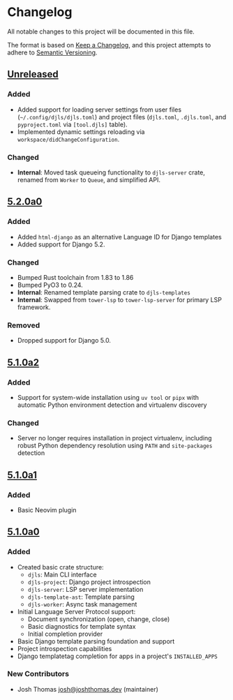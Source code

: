 # Changelog

All notable changes to this project will be documented in this file.

The format is based on [Keep a Changelog](https://keepachangelog.com/en/1.0.0/),
and this project attempts to adhere to [Semantic Versioning](https://semver.org/spec/v2.0.0.html).

<!--
## [${version}]
### Added - for new features
### Changed - for changes in existing functionality
### Deprecated - for soon-to-be removed features
### Removed - for now removed features
### Fixed - for any bug fixes
### Security - in case of vulnerabilities
[${version}]: https://github.com/joshuadavidthomas/django-bird/releases/tag/v${version}
-->

## [Unreleased]

### Added

- Added support for loading server settings from user files (`~/.config/djls/djls.toml`) and project files (`djls.toml`, `.djls.toml`, and `pyproject.toml` via `[tool.djls]` table).
- Implemented dynamic settings reloading via `workspace/didChangeConfiguration`.

### Changed

- **Internal**: Moved task queueing functionality to `djls-server` crate, renamed from `Worker` to `Queue`, and simplified API.

## [5.2.0a0]

### Added

- Added `html-django` as an alternative Language ID for Django templates
- Added support for Django 5.2.

### Changed

- Bumped Rust toolchain from 1.83 to 1.86
- Bumped PyO3 to 0.24.
- **Internal**: Renamed template parsing crate to `djls-templates`
- **Internal**: Swapped from `tower-lsp` to `tower-lsp-server` for primary LSP framework.

### Removed

- Dropped support for Django 5.0.

## [5.1.0a2]

### Added

- Support for system-wide installation using `uv tool` or `pipx` with automatic Python environment detection and virtualenv discovery

### Changed

- Server no longer requires installation in project virtualenv, including robust Python dependency resolution using `PATH` and `site-packages` detection

## [5.1.0a1]

### Added

- Basic Neovim plugin

## [5.1.0a0]

### Added

- Created basic crate structure:
    - `djls`: Main CLI interface
    - `djls-project`: Django project introspection
    - `djls-server`: LSP server implementation
    - `djls-template-ast`: Template parsing
    - `djls-worker`: Async task management
- Initial Language Server Protocol support:
    - Document synchronization (open, change, close)
    - Basic diagnostics for template syntax
    - Initial completion provider
- Basic Django template parsing foundation and support
- Project introspection capabilities
- Django templatetag completion for apps in a project's `INSTALLED_APPS`

### New Contributors

- Josh Thomas <josh@joshthomas.dev> (maintainer)

[unreleased]: https://github.com/joshuadavidthomas/django-language-server/compare/v5.2.0a0...HEAD
[5.1.0a0]: https://github.com/joshuadavidthomas/django-language-server/releases/tag/v5.1.0a0
[5.1.0a1]: https://github.com/joshuadavidthomas/django-language-server/releases/tag/v5.1.0a1
[5.1.0a2]: https://github.com/joshuadavidthomas/django-language-server/releases/tag/v5.1.0a2

[5.2.0a0]: https://github.com/joshuadavidthomas/django-language-server/releases/tag/v5.2.0a0
